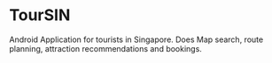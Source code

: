 # TourSIN

Android Application for tourists in Singapore. Does Map search, route planning, attraction recommendations and bookings.

